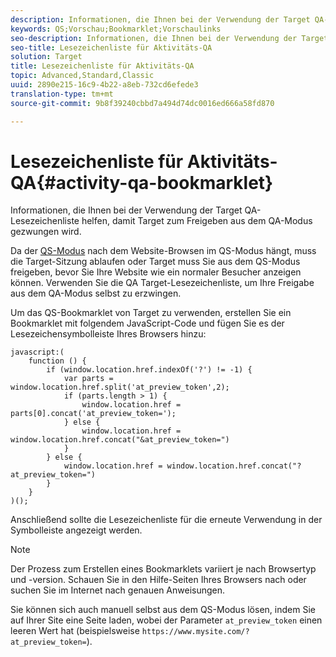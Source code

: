 ```yaml
---
description: Informationen, die Ihnen bei der Verwendung der Target QA-Lesezeichenliste helfen, damit Target zum Freigeben aus dem QA-Modus gezwungen wird.
keywords: QS;Vorschau;Bookmarklet;Vorschaulinks
seo-description: Informationen, die Ihnen bei der Verwendung der Target QA-Lesezeichenliste helfen, damit Target zum Freigeben aus dem QA-Modus gezwungen wird.
seo-title: Lesezeichenliste für Aktivitäts-QA
solution: Target
title: Lesezeichenliste für Aktivitäts-QA
topic: Advanced,Standard,Classic
uuid: 2890e215-16c9-4b22-a8eb-732cd6efede3
translation-type: tm+mt
source-git-commit: 9b8f39240cbbd7a494d74dc0016ed666a58fd870

---
```



# Lesezeichenliste für Aktivitäts-QA{#activity-qa-bookmarklet}

Informationen, die Ihnen bei der Verwendung der Target QA-Lesezeichenliste helfen, damit Target zum Freigeben aus dem QA-Modus gezwungen wird.

Da der [QS-Modus](../../c-activities/c-activity-qa/activity-qa.md#concept_9329EF33DE7D41CA9815C8115DBC4E40) nach dem Website-Browsen im QS-Modus hängt, muss die Target-Sitzung ablaufen oder Target muss Sie aus dem QS-Modus freigeben, bevor Sie Ihre Website wie ein normaler Besucher anzeigen können. Verwenden Sie die QA Target-Lesezeichenliste, um Ihre Freigabe aus dem QA-Modus selbst zu erzwingen.

Um das QS-Bookmarklet von Target zu verwenden, erstellen Sie ein Bookmarklet mit folgendem JavaScript-Code und fügen Sie es der Lesezeichensymbolleiste Ihres Browsers hinzu:

```
javascript:(
    function () {
        if (window.location.href.indexOf('?') != -1) {
            var parts = window.location.href.split('at_preview_token',2);
            if (parts.length > 1) {
                window.location.href = parts[0].concat('at_preview_token=');
            } else {
                window.location.href = window.location.href.concat("&at_preview_token=")
            }
        } else {
            window.location.href = window.location.href.concat("?at_preview_token=")
        }
    }
)();
```

Anschließend sollte die Lesezeichenliste für die erneute Verwendung in der Symbolleiste angezeigt werden.

>[!NOTE]
>
>Der Prozess zum Erstellen eines Bookmarklets variiert je nach Browsertyp und -version. Schauen Sie in den Hilfe-Seiten Ihres Browsers nach oder suchen Sie im Internet nach genauen Anweisungen.

Sie können sich auch manuell selbst aus dem QS-Modus lösen, indem Sie auf Ihrer Site eine Seite laden, wobei der Parameter `at_preview_token` einen leeren Wert hat (beispielsweise `https://www.mysite.com/?at_preview_token=`).
